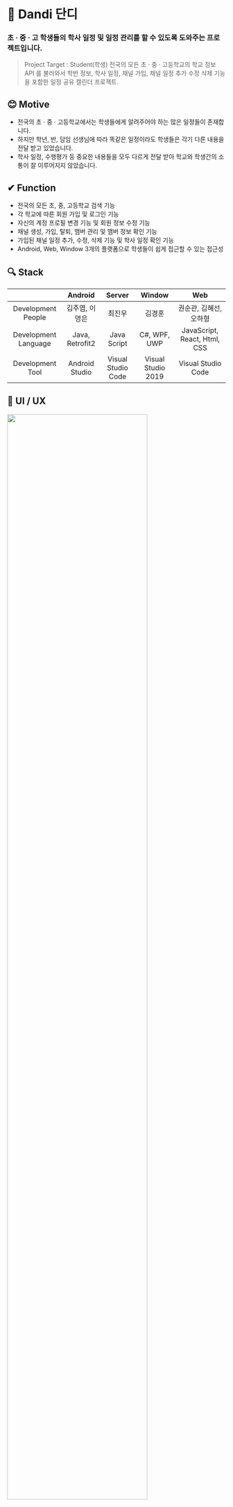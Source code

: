# &#128198; Dandi 단디
### 초 · 중 · 고 학생들의 학사 일정 및 일정 관리를 할 수 있도록 도와주는 프로젝트입니다.
> Project Target : Student(학생) 
> 전국의 모든 초 · 중 · 고등학교의 학교 정보 API 를 불러와서 
> 학반 정보, 학사 일정, 채널 가입, 채널 일정 추가 수정 삭제 기능을 포함한 일정 공유 캘린더 프로젝트.

## &#128522; Motive
- 전국의 초 · 중 · 고등학교에서는 학생들에게 알려주어야 하는 많은 일정들이 존재합니다.
- 하지만 학년, 반, 담임 선생님에 따라 똑같은 일정이라도 학생들은 각기 다른 내용을 전달 받고 있었습니다.
- 학사 일정, 수행평가 등 중요한 내용들을 모두 다르게 전달 받아 학교와 학생간의 소통이 잘 이루어지지 않았습니다.

## &#10004; Function
- 전국의 모든 초, 중, 고등학교 검색 기능 
- 각 학교에 따른 회원 가입 및 로그인 기능 
- 자신의 계정 프로필 변경 기능 및 회원 정보 수정 기능 
- 채널 생성, 가입, 탈퇴, 맴버 관리 및 맴버 정보 확인 기능
- 가입된 채널 일정 추가, 수정, 삭제 기능 및 학사 일정 확인 기능
- Android, Web, Window 3개의 플랫폼으로 학생들이 쉽게 접근할 수 있는 접근성

## &#128269; Stack
||Android|Server|Window|Web|
|:-----------:|:-----:|:-----:|:-----:|:-----:|
|Development People|김주엽, 이영은|최진우|김경훈|권순관, 김혜선, 오하형|
|Development Language|Java, Retrofit2|Java Script|C#, WPF, UWP|JavaScript, React, Html, CSS|
|Development Tool|Android Studio|Visual Studio Code|Visual Studio 2019|Visual Studio Code|

## &#127752; UI / UX
<img src="https://user-images.githubusercontent.com/48943501/71718954-245c7a80-2e60-11ea-941b-8647bd2c4132.PNG" width="80%"></img>
<img src="https://user-images.githubusercontent.com/48943501/71718905-0858d900-2e60-11ea-8481-c5d942bdda28.png" width="80%"></img>
<img src="https://user-images.githubusercontent.com/48943501/71719207-f0358980-2e60-11ea-85c4-81a7430b1274.PNG" width="80%"></img>

## &#9997; 2019 ICT EXPO
- 2019 ICT 융합 엑스포에서 Dandi 단디 프로젝트를 가지고 참가를 하였습니다.
- 네이버 블로그 [2019 ICT 융합 엑스포](https://blog.naver.com/kkh03kkh/221701869141)
- 네이버 블로그 [Dandi 단디 프로젝트](https://blog.naver.com/kkh03kkh/221708427504)
